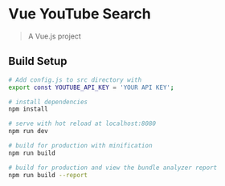 # Vue YouTube Search

> A Vue.js project

## Build Setup



``` bash
# Add config.js to src directory with
export const YOUTUBE_API_KEY = 'YOUR API KEY';

# install dependencies
npm install

# serve with hot reload at localhost:8080
npm run dev

# build for production with minification
npm run build

# build for production and view the bundle analyzer report
npm run build --report
```